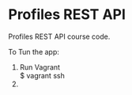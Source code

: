 # Profiles REST API

Profiles REST API course code.

To Tun the app:

1. Run Vagrant  
    $ vagrant ssh  
2. 